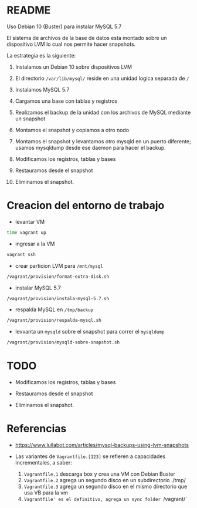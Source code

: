 # README

Uso Debian 10 (Buster) para instalar MySQL 5.7

El sistema de archivos de la base de datos esta montado sobre un dispositivo LVM
lo cual nos permite hacer snapshots.

La estrategia es la siguiente:

1. Instalamos un Debian 10 sobre dispositivos LVM

2. El directorio `/var/lib/mysql/` reside en una unidad logica separada de `/`

3. Instalamos MySQL 5.7

4. Cargamos una base con tablas y registros

5. Realizamos el backup de la unidad con los archivos de MySQL mediante un snapshot

6. Montamos el snapshot y copiamos a otro nodo

7. Montamos el snapshot y levantamos otro mysqld en un puerto diferente; usamos mysqldump desde
   ese daemon para hacer el backup.

8. Modificamos los registros, tablas y bases

9. Restauramos desde el snapshot

10. Eliminamos el snapshot.


# Creacion del entorno de trabajo

* levantar VM

```bash
time vagrant up
```

* ingresar a la VM

```bash
vagrant ssh
```


* crear particion LVM para `/mnt/mysql`

```bash
/vagrant/provision/format-extra-disk.sh
```

* instalar MySQL 5.7

```bash
/vagrant/provision/instala-mysql-5.7.sh
```

* respalda MySQL en `/tmp/backup`

```bash
/vagrant/provision/respalda-mysql.sh
```
* levvanta un `mysqld` sobre el snapshot para correr el `mysqldump`

```bash
/vagrant/provision/mysqld-sobre-snapshot.sh
```

# TODO

* Modificamos los registros, tablas y bases

* Restauramos desde el snapshot

* Eliminamos el snapshot.


# Referencias


* https://www.lullabot.com/articles/mysql-backups-using-lvm-snapshots

* Las variantes de `Vagrantfile.[123]` se refieren a capacidades incrementales, a saber:
  1. `Vagrantfile.1` descarga box y crea una VM con Debian Buster
  2. `Vagrantfile.2` agrega un segundo disco en un subdirectorio ./tmp/
  3. `Vagrantfile.3` agrega un segundo disco en el mismo directorio que usa VB para la vm
  4. `Vagrantfile' es el definitivo, agrega un sync folder `/vagrant/`


